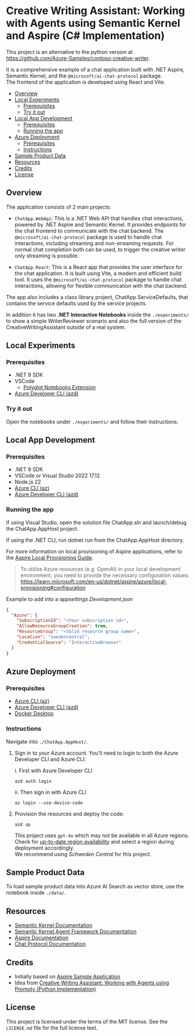 # Creative Writing Assistant: Working with Agents using Semantic Kernel and Aspire (C# Implementation)

This project is an alternative to the python version at <https://github.com/Azure-Samples/contoso-creative-writer>.

It is a comprehensive example of a chat application built with .NET Aspire, Semantic Kernel, and the `@microsoft/ai-chat-protocol` package.  
The frontend of the application is developed using React and Vite.

- [Overview](#overview)
- [Local Experiments](#local-experiments)
  - [Prerequisites](#prerequisites)
  - [Try it out](#try-it-out)
- [Local App Development](#local-app-development)
  - [Prerequisites](#prerequisites-1)
  - [Running the app](#running-the-app)
- [Azure Deployment](#azure-deployment)
  - [Prerequisites](#prerequisites-2)
  - [Instructions](#instructions)
- [Sample Product Data](#sample-product-data)
- [Resources](#resources)
- [Credits](#credits)
- [License](#license)


## Overview

The application consists of 2 main projects:

- `ChatApp.WebApi`: This is a .NET Web API that handles chat interactions, powered by .NET Aspire and Semantic Kernel. It provides endpoints for the chat frontend to communicate with the chat backend. The `@microsoft/ai-chat-protocol` package is used to handle chat interactions, including streaming and non-streaming requests. For normal chat completion both can be used, to trigger the creative writer only streaming is possible.

- `ChatApp.React`: This is a React app that provides the user interface for the chat application. It is built using Vite, a modern and efficient build tool. It uses the `@microsoft/ai-chat-protocol` package to handle chat interactions, allowing for flexible communication with the chat backend.

The app also includes a class library project, ChatApp.ServiceDefaults, that contains the service defaults used by the service projects.

In addition it has two **.NET Interactive Notebooks** inside the `./experiments/` to show a simple WriterReviewer scenario and also the full version of the CreativeWritingAssistant outside of a real system.

## Local Experiments

### Prerequisites

- .NET 9 SDK
- VSCode
  - [Polyglot Notebooks Extension](https://marketplace.visualstudio.com/items?itemName=ms-dotnettools.dotnet-interactive-vscode)
- [Azure Developer CLI (azd)](https://aka.ms/install-azd)

### Try it out

Open the notebooks under `./experiments/` and follow their instructions.

## Local App Development

### Prerequisites

- .NET 9 SDK
- VSCode or Visual Studio 2022 17.12
- Node.js 22
- [Azure CLI (az)](https://aka.ms/install-azcli)
- [Azure Developer CLI (azd)](https://aka.ms/install-azd)

### Running the app

If using Visual Studio, open the solution file ChatApp.sln and launch/debug the ChatApp.AppHost project.

If using the .NET CLI, run dotnet run from the ChatApp.AppHost directory.

For more information on local provisioning of Aspire applications, refer to the [Aspire Local Provisioning Guide](https://learn.microsoft.com/en-us/dotnet/aspire/deployment/azure/local-provisioning).

> To utilize Azure resources (e.g. OpenAI) in your local development environment, you need to provide the necessary configuration values.  
> <https://learn.microsoft.com/en-us/dotnet/aspire/azure/local-provisioning#configuration>

Example to add into a *appsettings.Development.json*
``` json
{
  "Azure": {
    "SubscriptionId": "<Your subscription id>",
    "AllowResourceGroupCreation": true,
    "ResourceGroup": "<Valid resource group name>",
    "Location": "swedencentral",
    "CredentialSource": "InteractiveBrowser"
  }
}
```

## Azure Deployment

### Prerequisites

- [Azure CLI (az)](https://aka.ms/install-azcli)
- [Azure Developer CLI (azd)](https://aka.ms/install-azd)
- [Docker Desktop](https://www.docker.com/products/docker-desktop/)

### Instructions

Navigate into `./ChatApp.AppHost/`.

1. Sign in to your Azure account. You'll need to login to both the Azure Developer CLI and Azure CLI:

    i. First with Azure Developer CLI 

    ```shell
    azd auth login
    ```

    ii. Then sign in with Azure CLI 
    
    ```shell
    az login --use-device-code
    ```

2. Provision the resources and deploy the code:

    ```shell
    azd up
    ```

    This project uses `gpt-4o` which may not be available in all Azure regions. Check for [up-to-date region availability](https://learn.microsoft.com/azure/ai-services/openai/concepts/models#standard-deployment-model-availability) and select a region during deployment accordingly.  
    We recommend using *Schweden Central* for this project.

## Sample Product Data

To load sample product data into Azure AI Search as vector store, use the notebook inside `./data/`.

## Resources

- [Semantic Kernel Documentation](https://learn.microsoft.com/en-us/semantic-kernel/overview/)
- [Semantic Kernel Agent Framework Documentation](https://learn.microsoft.com/en-us/semantic-kernel/frameworks/agent/?pivots=programming-language-csharp)
- [Aspire Documentation](https://learn.microsoft.com/en-us/dotnet/aspire/)
- [Chat Protocol Documentation](https://learn.microsoft.com/en-us/dotnet/aspire/ai-chat-protocol/)

## Credits

- Initially based on [Aspire Sample Application](https://github.com/Azure-Samples/aspire-semantic-kernel-basic-chat-app)
- Idea from [Creative Writing Assistant: Working with Agents using Prompty (Python Implementation)](https://github.com/Azure-Samples/contoso-creative-writer)

## License

This project is licensed under the terms of the MIT license. See the `LICENSE.md` file for the full license text.